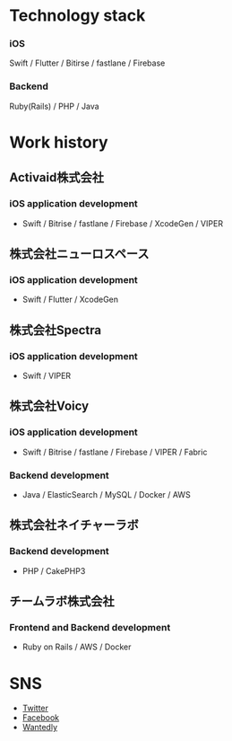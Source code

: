 # Technology stack
### iOS
Swift / Flutter / Bitirse / fastlane / Firebase

### Backend
Ruby(Rails) / PHP / Java

# Work history
## Activaid株式会社
### iOS application development
- Swift / Bitrise / fastlane / Firebase / XcodeGen / VIPER

## 株式会社ニューロスペース
### iOS application development
- Swift / Flutter / XcodeGen

## 株式会社Spectra
### iOS application development
- Swift / VIPER

## 株式会社Voicy
### iOS application development
- Swift / Bitrise / fastlane / Firebase / VIPER / Fabric
### Backend development
- Java / ElasticSearch / MySQL / Docker / AWS

## 株式会社ネイチャーラボ
### Backend development
- PHP / CakePHP3

## チームラボ株式会社
### Frontend and Backend development
- Ruby on Rails / AWS / Docker

# SNS
- [Twitter](https://twitter.com/tihimsm)
- [Facebook](https://www.facebook.com/taihei.mishima)
- [Wantedly](https://www.wantedly.com/users/824994)
